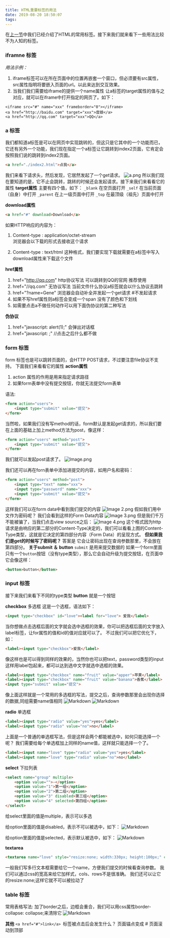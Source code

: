 ```yaml
---
title: HTML重要标签的用法
date: 2019-08-20 18:50:07
tags:
---
```

在[上一节](https://gene80230.github.io/2019/08/18/HTML%E5%B8%B8%E7%94%A8%E6%A0%87%E7%AD%BE%E4%BB%8B%E7%BB%8D/)中我们已经介绍了HTML的常用标签。接下来我们就来看下一些用法比较不为人知的标签。

### iframne 标签
*用法示例：*
1. iframe标签可以在所在页面中的位置再嵌套一个窗口，但必须要有src属性，src属性指明将要嵌入页面的url。以此来达到交互效果。
2. 当我们我们需要给iframe的提供一个name属性 让a标签的target属性的值与之对应，就可以在iframe中打开指定的网页了。如下：
```JS
<iframe src="#" name="xxx" frameborder="0"></iframe>
<a href="http://baidu.com" target="xxx">度娘</a>
<a href="http://qq.com" target="xxx">QQ</a>
```
### a 标签
我们都知道a标签是可以在网页中实现跳转的，但这只是它其中的一个功能而已，它还有另外一个功能，我们现在指定一个a标签让它跳转到index2页面，它肯定会按照我们说的跳转到index2页面。
```html
<a href="./index2.html">点我</a>
```
我们来看下请求头，然后发现，它居然发起了一个get请求。
![a.png](https://i.loli.net/2019/08/20/iynWxaFSeV9jRuf.png)
所以我们现在要知道的是，它不止会跳转，跳转的时候还会发起请求。接下来我们来看看它的属性
**target属性** 主要有四个值，如下：
`_blank`  在空页面打开
`_self`   在当前页面（自身）中打开
`_parent`     在上一级页面中打开
`_top`    在最顶级（祖先）页面中打开

**download属性** 
```html
<a href="#" download>Download</a>
```
如果HTTP响应的内容为：
1. Content-type : application/octet-stream  
浏览器会以下载的形式去接收这个请求

2. Content-type : text/html   这种格式，我们要实现下载就需要在a标签中写入download属性来下载这个文件

**href属性**
1. href="http://qq.com"  http协议写法  可以跳转到QQ的官网  推荐使用
2. href="//qq.com" 无协议写法   当前文件什么协议a标签就会以什么协议去跳转
3. href="?name=Gene"   浏览器会自动补全并发起一个get请求   #不发起请求
4. 如果不写href属性则a标签会变成一个span  没有了颜色和下划线
5. 如需要点击a不做任何动作可以用下面伪协议的第二种写法

**伪协议**
1. href="javascript: alert(1);"  会弹出对话框
2. href="javascript: ;"    //点击之后什么都不做

### form 标签
form 标签也是可以跳转页面的，会HTTP POST请求，不过要注意file协议不支持。
下面我们来看看它的属性
**action属性**
1. action 属性的作用是用来指定请求路径
2. 如果form表单中没有提交按钮，你就无法提交form表单

语法:
```html
<form action="users">
    <input type="submit" value="提交">
</form>
```
当然啦，如果我们没有写method的话，form默认是发起get请求的，所以我们要在上面的基础上加上method方法为post，像这样：
```html
<form action="users" method="post">
    <input type="submit" value="提交">
</form>
```
我们就可以发起post请求了。
![Image.png](https://i.loli.net/2019/08/20/YrIbOLMg8uH6eSf.png)

我们还可以再在forn表单中添加进提交的内容，如用户名和密码：
```html
<form action="users" method="post">
    <input type="text" name="xxx">
    <input type="password" name="xxx">
    <input type="submit" value="提交">
</form>
```
这样我们可以在form data中看到我们提交的内容
![Image _2_.png](https://i.loli.net/2019/08/20/p9SfBxQRXqGucoO.png)
假如我们用中文作为密码呢？
我们会看到这样的Form Data内容
![Image _3_.png](https://i.loli.net/2019/08/20/XPKl9wzrgStZ6Rv.png)
但是我们千万不能被骗了，当我们点击view source之后：
![Image _4_.png](https://i.loli.net/2019/08/20/FDMxrSG6LhbYqAc.png)
这个格式因为http请求是由响应的第二部分的Content-Type决定的，我们可以看看上图的Content-Type类型，这就是它决定的第四部分内容（Form Data）的呈现方式。
**但如果我们是get的时候写了密码呢？**
答案是 它会让密码出现在查询参数那里，不会放在第四部分。
**关于submit ＆ button**
`submit` 是用来提交数据的
如果一个form里面只有一个`button`按钮（没有type类型），那么它会自动升级为提交按钮，在页面中它会像这样：
```html
<button>button</button>
```

### input 标签
接下来我们来看下不同的type类型
**button**  就是一个按钮

**checkbox**  多选框
这是一个选框，语法如下：
```html
<input type="checkbox" id="love"><label for="love"> 爱我</label>
```
当你想做点击选框后面的文字就会选中选框的效果，你可以把选框后面的文字放入label标签，让for属性的值和id的值对应就可以了。
不过我们可以把它优化下，如：
```html
<label><input type="checkbox">爱我</label>
```
像这样也是可以得到同样的效果的，当然你也可以把text，password类型的input这样用label包起来，都可以达到选中文字就选中选框的效果。
```html
<label><input type="checkbox" name="fruit" value="apper">苹果</label>
<label><input type="checkbox" name="fruit" value="banana">香蕉</label>
<input type="submit" value="提交">
```
像上面这样就是一个常用的多选框的写法，提交之后，查询参数那里会出现你选择的数据,同组需要name值相同
![Markdown](http://i1.fuimg.com/644982/4fb2603e1e3cc040.png)
![Markdown](http://i1.fuimg.com/644982/2b01eeccdc3e09f6.png)

**radio**  单选框
```html
<label><input type="radio" value="yes">yes</label>
<label><input type="radio" value="no">no</label>
```
上面是一个普通的单选框写法，但是这样会两个都能被选中，如何只能选择一个呢？
我们需要给每个单选框加上同样的name值，这样就只能选择一个了。
```html
<label><input name="love" type="radio" value="yes">yes</label>
<label><input name="love" type="radio" value="no">no</label>
```
**select**  下拉列表
```html
<select name="group" multiple>
    <option value="">-</option>
    <option value="1">第一组</option>
    <option value="2">第二组</option>
    <option value="3" disabled>第三组</option>
    <option value="4" selected>第四组</option>
</select>
```
给select里面的值是multiple，表示可以多选

给option里面的值是disabled，表示不可以被选中，如下：
![Markdown](http://i1.fuimg.com/644982/ff6817749d6af7ad.png)

给option里面的值是selected，表示默认被选中，如下：
![Markdown](http://i1.fuimg.com/644982/5a6c97a1844bc378.png)

**textarea**
```html
<textarea name="love" style="resize:none; width:330px; height:100px;" cols="30" rows="10"></textarea>
```
一般我们写多行文本框需要给它一个name，方便我们提交的时候看查询参数。
我们可以通过css的宽高来给它加样式，cols、rows不是很准确。
我们还可以让它的resize:none;这样它就不可以被拉动了

### table 标签 
常用表格写法:
加了border之后，边框会重合，我们可以用css属性border-collapse: collapse;来清除它
![Markdown](http://i1.fuimg.com/644982/491680d10bca07bd.png)

**其他**
`<a href="#">link</a> `标签被点击后会发生什么？ 
页面锚点变成 # 
页面滚动到顶部 
